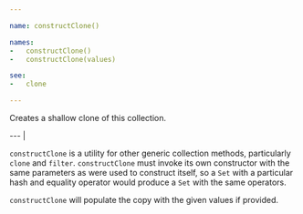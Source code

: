 ```yaml
---

name: constructClone()

names:
-   constructClone()
-   constructClone(values)

see:
-   clone

---
```


Creates a shallow clone of this collection.

--- |

`constructClone` is a utility for other generic collection methods, particularly
`clone` and `filter`.
`constructClone` must invoke its own constructor with the same parameters as
were used to construct itself, so a `Set` with a particular hash and
equality operator would produce a `Set` with the same operators.

`constructClone` will populate the copy with the given values if provided.

